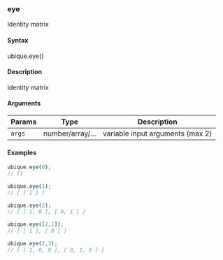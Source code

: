 ### eye

Identity matrix


#### Syntax

ubique.eye()


#### Description

Identity matrix  



#### Arguments

|Params|Type|Description
|---------|----|-----------
|`args` | number/array/... | variable input arguments (max 2)


#### Examples

```js
ubique.eye(0);
// []

ubique.eye(1);
// [ [ 1 ] ]

ubique.eye(2);
// [ [ 1, 0 ], [ 0, 1 ] ]

ubique.eye([2,1]);
// [ [ 1 ], [ 0 ] ]

ubique.eye(2,3);
// [ [ 1, 0, 0 ], [ 0, 1, 0 ] ]
```


